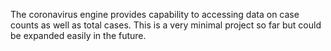 The coronavirus engine provides capability to accessing data on case counts as well as total cases. This is a very minimal project so far but could be expanded easily in the future.

